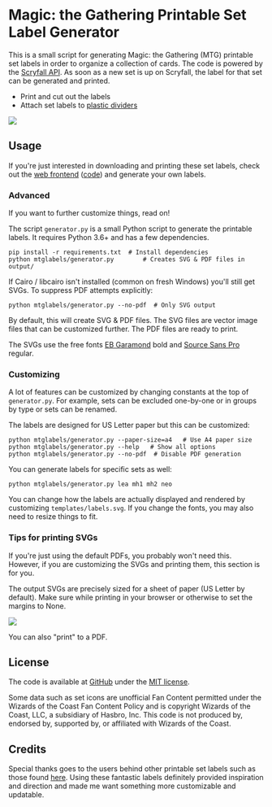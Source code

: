 Magic: the Gathering Printable Set Label Generator
==================================================

This is a small script for generating Magic: the Gathering (MTG) printable set labels
in order to organize a collection of cards.
The code is powered by the [Scryfall API][scryfall-api].
As soon as a new set is up on Scryfall,
the label for that set can be generated and printed.

* Print and cut out the labels
* Attach set labels to [plastic dividers][plastic-dividers]

<img src="readme-img/organized-cards.jpg">

[scryfall-api]: https://scryfall.com/docs/api/sets
[plastic-dividers]: https://www.amazon.com/dp/B00S3FF1PI/


## Usage

If you're just interested in downloading and printing these set labels,
check out the [web frontend](https://mtg-label-generator.fly.dev/)
([code](https://github.com/davidfischer/mtg-printable-set-label-frontend))
and generate your own labels.


### Advanced

If you want to further customize things, read on!

The script `generator.py` is a small Python script to generate the printable labels.
It requires Python 3.6+ and has a few dependencies.


    pip install -r requirements.txt  # Install dependencies
    python mtglabels/generator.py        # Creates SVG & PDF files in output/

If Cairo / libcairo isn't installed (common on fresh Windows) you'll still get SVGs. To suppress PDF attempts explicitly:

    python mtglabels/generator.py --no-pdf  # Only SVG output

By default, this will create SVG & PDF files.
The SVG files are vector image files that can be customized further.
The PDF files are ready to print.

The SVGs use the free fonts [EB Garamond][garamond] bold and [Source Sans Pro][source-sans] regular.

[garamond]: https://fonts.google.com/specimen/EB+Garamond
[source-sans]: https://fonts.google.com/specimen/Source+Sans+Pro


### Customizing

A lot of features can be customized by changing constants at the top of `generator.py`.
For example, sets can be excluded one-by-one or in groups by type or sets can be renamed.

The labels are designed for US Letter paper but this can be customized:

    python mtglabels/generator.py --paper-size=a4   # Use A4 paper size
    python mtglabels/generator.py --help   # Show all options
    python mtglabels/generator.py --no-pdf  # Disable PDF generation

You can generate labels for specific sets as well:

    python mtglabels/generator.py lea mh1 mh2 neo


You can change how the labels are actually displayed and rendered by customizing `templates/labels.svg`.
If you change the fonts, you may also need to resize things to fit.


### Tips for printing SVGs

If you're just using the default PDFs, you probably won't need this.
However, if you are customizing the SVGs and printing them, this section is for you.

The output SVGs are precisely sized for a sheet of paper (US Letter by default).
Make sure while printing in your browser or otherwise to set the margins to None.

<img src="readme-img/browser-printing.png">

You can also "print" to a PDF.


## License

The code is available at [GitHub][home] under the [MIT license][license].

Some data such as set icons are unofficial Fan Content permitted under the Wizards of the Coast Fan Content Policy
and is copyright Wizards of the Coast, LLC, a subsidiary of Hasbro, Inc.
This code is not produced by, endorsed by, supported by, or affiliated with Wizards of the Coast.

[home]: https://github.com/davidfischer/mtg-printable-set-label-generator
[license]: https://opensource.org/licenses/MIT


## Credits

Special thanks goes to the users behind other printable set labels
such as those found [here][previous-set-labels].
Using these fantastic labels definitely provided inspiration and direction
and made me want something more customizable and updatable.

[previous-set-labels]: https://github.com/xsilium/MTG-Printable-Labels
